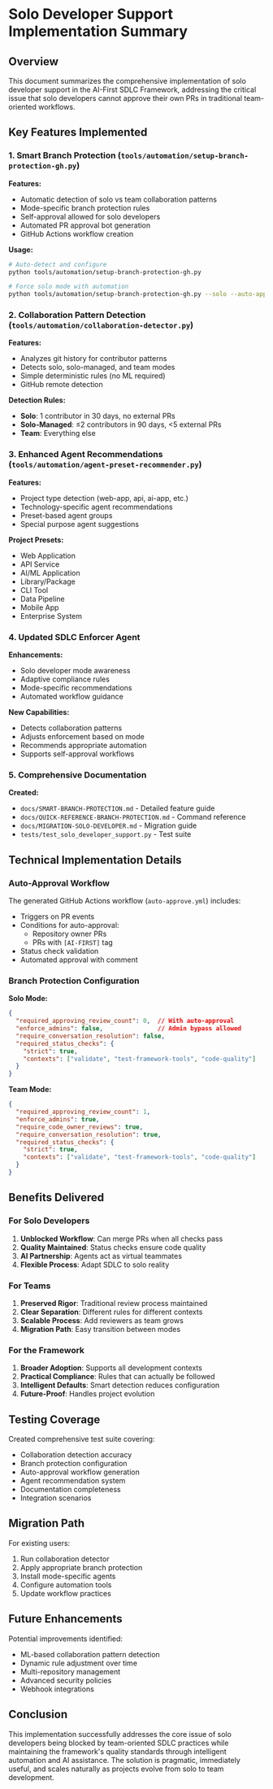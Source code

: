 # Solo Developer Support Implementation Summary

## Overview

This document summarizes the comprehensive implementation of solo developer support in the AI-First SDLC Framework, addressing the critical issue that solo developers cannot approve their own PRs in traditional team-oriented workflows.

## Key Features Implemented

### 1. Smart Branch Protection (`tools/automation/setup-branch-protection-gh.py`)

**Features:**
- Automatic detection of solo vs team collaboration patterns
- Mode-specific branch protection rules
- Self-approval allowed for solo developers
- Automated PR approval bot generation
- GitHub Actions workflow creation

**Usage:**
```bash
# Auto-detect and configure
python tools/automation/setup-branch-protection-gh.py

# Force solo mode with automation
python tools/automation/setup-branch-protection-gh.py --solo --auto-approval --create-bot-workflow
```

### 2. Collaboration Pattern Detection (`tools/automation/collaboration-detector.py`)

**Features:**
- Analyzes git history for contributor patterns
- Detects solo, solo-managed, and team modes
- Simple deterministic rules (no ML required)
- GitHub remote detection

**Detection Rules:**
- **Solo**: 1 contributor in 30 days, no external PRs
- **Solo-Managed**: ≤2 contributors in 90 days, <5 external PRs
- **Team**: Everything else

### 3. Enhanced Agent Recommendations (`tools/automation/agent-preset-recommender.py`)

**Features:**
- Project type detection (web-app, api, ai-app, etc.)
- Technology-specific agent recommendations
- Preset-based agent groups
- Special purpose agent suggestions

**Project Presets:**
- Web Application
- API Service
- AI/ML Application
- Library/Package
- CLI Tool
- Data Pipeline
- Mobile App
- Enterprise System

### 4. Updated SDLC Enforcer Agent

**Enhancements:**
- Solo developer mode awareness
- Adaptive compliance rules
- Mode-specific recommendations
- Automated workflow guidance

**New Capabilities:**
- Detects collaboration patterns
- Adjusts enforcement based on mode
- Recommends appropriate automation
- Supports self-approval workflows

### 5. Comprehensive Documentation

**Created:**
- `docs/SMART-BRANCH-PROTECTION.md` - Detailed feature guide
- `docs/QUICK-REFERENCE-BRANCH-PROTECTION.md` - Command reference
- `docs/MIGRATION-SOLO-DEVELOPER.md` - Migration guide
- `tests/test_solo_developer_support.py` - Test suite

## Technical Implementation Details

### Auto-Approval Workflow

The generated GitHub Actions workflow (`auto-approve.yml`) includes:
- Triggers on PR events
- Conditions for auto-approval:
  - Repository owner PRs
  - PRs with `[AI-FIRST]` tag
- Status check validation
- Automated approval with comment

### Branch Protection Configuration

**Solo Mode:**
```json
{
  "required_approving_review_count": 0,  // With auto-approval
  "enforce_admins": false,               // Admin bypass allowed
  "require_conversation_resolution": false,
  "required_status_checks": {
    "strict": true,
    "contexts": ["validate", "test-framework-tools", "code-quality"]
  }
}
```

**Team Mode:**
```json
{
  "required_approving_review_count": 1,
  "enforce_admins": true,
  "require_code_owner_reviews": true,
  "require_conversation_resolution": true,
  "required_status_checks": {
    "strict": true,
    "contexts": ["validate", "test-framework-tools", "code-quality"]
  }
}
```

## Benefits Delivered

### For Solo Developers
1. **Unblocked Workflow**: Can merge PRs when all checks pass
2. **Quality Maintained**: Status checks ensure code quality
3. **AI Partnership**: Agents act as virtual teammates
4. **Flexible Process**: Adapt SDLC to solo reality

### For Teams
1. **Preserved Rigor**: Traditional review process maintained
2. **Clear Separation**: Different rules for different contexts
3. **Scalable Process**: Add reviewers as team grows
4. **Migration Path**: Easy transition between modes

### For the Framework
1. **Broader Adoption**: Supports all development contexts
2. **Practical Compliance**: Rules that can actually be followed
3. **Intelligent Defaults**: Smart detection reduces configuration
4. **Future-Proof**: Handles project evolution

## Testing Coverage

Created comprehensive test suite covering:
- Collaboration detection accuracy
- Branch protection configuration
- Auto-approval workflow generation
- Agent recommendation system
- Documentation completeness
- Integration scenarios

## Migration Path

For existing users:
1. Run collaboration detector
2. Apply appropriate branch protection
3. Install mode-specific agents
4. Configure automation tools
5. Update workflow practices

## Future Enhancements

Potential improvements identified:
- ML-based collaboration pattern detection
- Dynamic rule adjustment over time
- Multi-repository management
- Advanced security policies
- Webhook integrations

## Conclusion

This implementation successfully addresses the core issue of solo developers being blocked by team-oriented SDLC practices while maintaining the framework's quality standards through intelligent automation and AI assistance. The solution is pragmatic, immediately useful, and scales naturally as projects evolve from solo to team development.